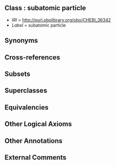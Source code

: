 
## Class : subatomic particle

 * *IRI* = http://purl.obolibrary.org/obo/CHEBI_36342
 * *Label* = subatomic particle

## Synonyms


## Cross-references


## Subsets


## Superclasses


## Equivalencies


## Other Logical Axioms


## Other Annotations


## External Comments

